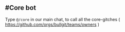 #Core bot 
--- 

Type `@/core` in our main chat, to call all the core-gitches ( https://github.com/orgs/bullgit/teams/owners ) 
